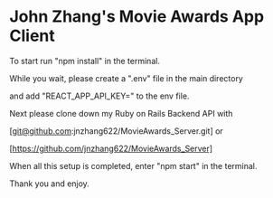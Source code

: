# John Zhang's Movie Awards App Client

To start run "npm install" in the terminal.

While you wait, please create a ".env" file in the main directory

and add "REACT_APP_API_KEY=<your OMDB API key>" to the env file.


Next please clone down my Ruby on Rails Backend API with

[git@github.com:jnzhang622/MovieAwards_Server.git] or

[https://github.com/jnzhang622/MovieAwards_Server]


When all this setup is completed, enter "npm start" in the terminal.

Thank you and enjoy.